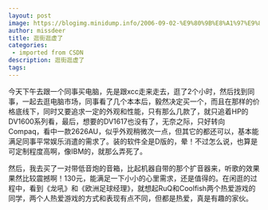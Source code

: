 ```yaml
---
layout: post
image: https://blogimg.minidump.info/2006-09-02-%E9%80%9B%E8%A1%97%E9%80%9B%E8%99%9A%E4%BA%86.md
author: missdeer
title: 逛街逛虚了
categories: 
 - imported from CSDN
description: 逛街逛虚了
tags: 
---
```


今天下午去跟一个同事买电脑，先是跟xcc走来走去，逛了2个小时，然后找到同事，一起去逛电脑市场，同事看了几个本本后，毅然决定买一个，而且在那样的价格底线下，同时又要追求一定的外观和性能，只有那么几款了，就只追着HP的DV1600系列看，最后，想要的DV1617也没有了，无奈之际，只好转向 Compaq，看中一款2626AU，似乎外观稍微次一点，但其它的都还可以，基本能满足同事平常娱乐消遣的需求了。装的软件全是D版的，晕！不过怎么说，也算是可定制程度高啊，像IBM的，就那么弄死了。

然后，我去买了一对带低音炮的音箱，比起机器自带的那个扩音器来，听歌的效果果然比较震撼啊！130元，能满足一下小小的心里需求，还是值得的。在闲逛的过程中，看到《龙吼》和《欧洲足球经理》，就想起RuQ和Coolfish两个热爱游戏的同学，两个人热爱游戏的方式和表现有点不同，但都是热爱，真是有趣的家伙。
